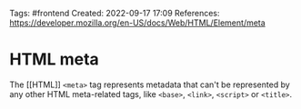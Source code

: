 Tags: #frontend 
Created: 2022-09-17 17:09
References: https://developer.mozilla.org/en-US/docs/Web/HTML/Element/meta

# HTML meta
The [[HTML]] `<meta>` tag represents metadata that can't be represented by any other HTML meta-related tags, like `<base>`, `<link>`, `<script>` or `<title>`.